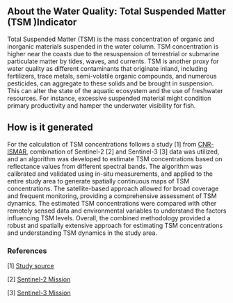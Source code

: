 ## About the Water Quality: Total Suspended Matter (TSM )Indicator
Total Suspended Matter (TSM) is the mass concentration of organic and inorganic materials suspended in the water column. TSM concentration is higher near the coasts due to the resuspension of terrestrial or submarine particulate matter by tides, waves, and currents. TSM is another proxy for water quality as different contaminants that originate inland, including fertilizers, trace metals, semi-volatile organic compounds, and numerous pesticides, can aggregate to these solids and be brought in suspension. This can alter the state of the aquatic ecosystem and the use of freshwater resources. For instance, excessive suspended material might condition primary productivity and hamper the underwater visibility for fish.

## How is it generated
For the calculation of TSM concentrations follows a study [1] from [CNR-ISMAR](http://www.ismar.cnr.it/), combination of Sentinel-2 [2] and Sentinel-3 [3] data was utilized, and an algorithm was developed to estimate TSM concentrations based on reflectance values from different spectral bands. The algorithm was calibrated and validated using in-situ measurements, and applied to the entire study area to generate spatially continuous maps of TSM concentrations. The satellite-based approach allowed for broad coverage and frequent monitoring, providing a comprehensive assessment of TSM dynamics. The estimated TSM concentrations were compared with other remotely sensed data and environmental variables to understand the factors influencing TSM levels. Overall, the combined methodology provided a robust and spatially extensive approach for estimating TSM concentrations and understanding TSM dynamics in the study area.

### References
[1] [Study source](https://www.sciencedirect.com/science/article/pii/S0048969722000912)

[2] [Sentinel-2 Mission](https://sentinel.esa.int/web/sentinel/missions/sentinel-2)

[3] [Sentinel-3 Mission](https://sentinel.esa.int/web/sentinel/missions/sentinel-3)



